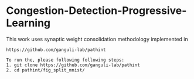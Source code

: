 # Congestion-Detection-Progressive-Learning

This work uses synaptic weight consolidation methodology implemented in 

    https://github.com/ganguli-lab/pathint
    
    To run the, please following following steps:
    1. git clone https://github.com/ganguli-lab/pathint
    2. cd pathint/fig_split_mnist/

